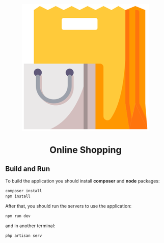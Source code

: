 <p
    align="center"
    style="text-align: center">
    <img src="storage/app/public/shopping-bag.png" style="width: 400px;hieght:5px">
</p>

<h1 style="text-align: center;">Online Shopping</h1>

## Build and Run

To build the application you should install **composer** and **node** packages:

```bash
composer install
npm install
```

After that, you should run the servers to use the application:

```bash
npm run dev
```

and in another terminal:

```bash
php artisan serv
```
